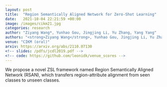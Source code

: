 ```yaml
---
layout: post
title:  "Region Semantically Aligned Network for Zero-Shot Learning"
date:   2021-10-04 22:21:59 +00:00
image: /images/cikm21.jpg
categories: research
author: "Ziyang Wang*, Yunhao Gou, Jingjing Li, Yu Zhang, Yang Yang"
authors: "<strong>Ziyang Wang</strong>, Yunhao Gou, Jingjing Li, Yu Zhang, Yang Yang"
venue: "CIKM (oral)"
arxiv: https://arxiv.org/abs/2110.07130
<!-- slides: /pdfs/jcdl2019.pdf -->
<!-- code: https://github.com/leonidk/venue_scores -->
---
```

We propose a novel ZSL framework named Region Semantically Aligned Network (RSAN), which transfers region-attribute alignment from seen classes to unseen classes.
